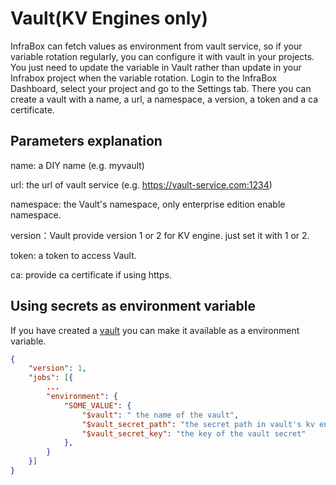# Vault(KV Engines only)
InfraBox can fetch values as environment from vault service, so if your variable rotation regularly, you can configure it with vault in your projects. You just need to update the variable in Vault rather than update in your Infrabox project when the variable rotation. Login to the InfraBox Dashboard, select your project and go to the Settings tab. There you can create a vault with a name, a url, a namespace, a version, a token and a ca certificate.

## Parameters explanation

name: a DIY name (e.g. myvault)  

url: the url of vault service (e.g. https://vault-service.com:1234)  

namespace: the Vault's namespace, only enterprise edition enable namespace.  

version：Vault provide version 1 or 2 for KV engine. just set it with 1 or 2.

token: a token to access Vault.

ca: provide ca certificate if using https. 



## Using secrets as environment variable
If you have created a [vault](#vault) you can make it available as a environment variable.

```json
{
    "version": 1,
    "jobs": [{
        ...
        "environment": {
            "SOME_VALUE": {
                "$vault": " the name of the vault",
                "$vault_secret_path": "the secret path in vault's kv engine",
                "$vault_secret_key": "the key of the vault secret"
            },
        }
    }]
}
```
